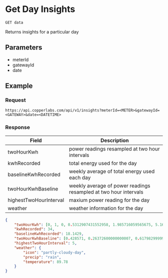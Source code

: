 # Get Day Insights

    GET data
    
Returns insights for a particular day

## Parameters
  * meterId
  * gatewayId
  * date

## Example
### Request

    https://api.copperlabs.com/api/v1/insights?meterId=<METER>&gatewayId=<GATEWAY>&date=<DATETIME>

### Response

Field | Description
--- | --- 
twoHourKwh | power readings resampled at two hour intervals 
kwhRecorded | total energy used for the day
baselineKwhRecorded | weekly average of total energy used each day
twoHourKwhBaseline | weekly average of power readings resampled at two hour intervals 
highestTwoHourInterval | maxium power reading for the day
weather | weather information for the day

``` json
{
	"twoHourKwh": [0, 1, 0, 0.5312907431552958, 1.985716059565675, 5.164137265075624, 7.124123290543139, 9.365048943363036, 7.829683698297231, 1, null, null],
	"kwhRecorded": 34,
	"baselineKwhRecorded": 18.1429,
	"twoHourKwhBaseline": [0.428571, 0.26372600000000007, 0.6179829999999998, 0.2611500000000002, 0.6828299999999998, 4.8276699999999995, 4.75137, 3.100200000000001, 1.7958999999999978, 0.6992000000000012, 0.28570000000000206, 0.4285999999999994],
	"highestTwoHourInterval": 5,
	"weather": {
		"icon": "partly-cloudy-day",
		"precip": "rain",
		"temperature": 89.78
	}
}
```
